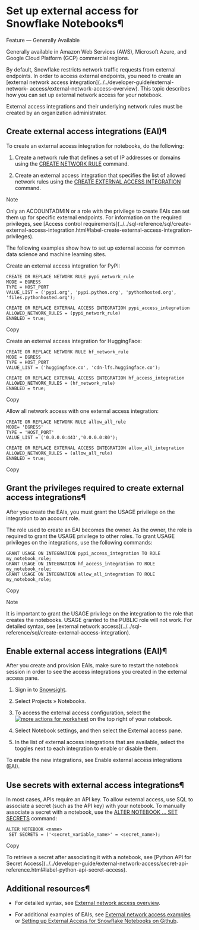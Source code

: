 # Set up external access for Snowflake Notebooks¶

Feature — Generally Available

Generally available in Amazon Web Services (AWS), Microsoft Azure, and Google
Cloud Platform (GCP) commercial regions.

By default, Snowflake restricts network traffic requests from external
endpoints. In order to access external endpoints, you need to create an
[external network access integration](../../developer-guide/external-network-
access/external-network-access-overview). This topic describes how you can set
up external network access for your notebook.

External access integrations and their underlying network rules must be
created by an organization administrator.

## Create external access integrations (EAI)¶

To create an external access integration for notebooks, do the following:

  1. Create a network rule that defines a set of IP addresses or domains using the [CREATE NETWORK RULE](../../sql-reference/sql/create-network-rule) command.

  2. Create an external access integration that specifies the list of allowed network rules using the [CREATE EXTERNAL ACCESS INTEGRATION](../../sql-reference/sql/create-external-access-integration) command.

Note

Only an ACCOUNTADMIN or a role with the privilege to create EAIs can set them
up for specific external endpoints. For information on the required
privileges, see [Access control requirements](../../sql-reference/sql/create-
external-access-integration.html#label-create-external-access-integration-
privileges).

The following examples show how to set up external access for common data
science and machine learning sites.

Create an external access integration for PyPI:

    
    
    CREATE OR REPLACE NETWORK RULE pypi_network_rule
    MODE = EGRESS
    TYPE = HOST_PORT
    VALUE_LIST = ('pypi.org', 'pypi.python.org', 'pythonhosted.org',  'files.pythonhosted.org');
    
    CREATE OR REPLACE EXTERNAL ACCESS INTEGRATION pypi_access_integration
    ALLOWED_NETWORK_RULES = (pypi_network_rule)
    ENABLED = true;
    

Copy

Create an external access integration for HuggingFace:

    
    
    CREATE OR REPLACE NETWORK RULE hf_network_rule
    MODE = EGRESS
    TYPE = HOST_PORT
    VALUE_LIST = ('huggingface.co', 'cdn-lfs.huggingface.co');
    
    CREATE OR REPLACE EXTERNAL ACCESS INTEGRATION hf_access_integration
    ALLOWED_NETWORK_RULES = (hf_network_rule)
    ENABLED = true;
    

Copy

Allow all network access with one external access integration:

    
    
    CREATE OR REPLACE NETWORK RULE allow_all_rule
    MODE= 'EGRESS'
    TYPE = 'HOST_PORT'
    VALUE_LIST = ('0.0.0.0:443','0.0.0.0:80');
    
    CREATE OR REPLACE EXTERNAL ACCESS INTEGRATION allow_all_integration
    ALLOWED_NETWORK_RULES = (allow_all_rule)
    ENABLED = true;
    

Copy

## Grant the privileges required to create external access integrations¶

After you create the EAIs, you must grant the USAGE privilege on the
integration to an account role.

The role used to create an EAI becomes the owner. As the owner, the role is
required to grant the USAGE privilege to other roles. To grant USAGE
privileges on the integrations, use the following commands:

    
    
    GRANT USAGE ON INTEGRATION pypi_access_integration TO ROLE my_notebook_role;
    GRANT USAGE ON INTEGRATION hf_access_integration TO ROLE my_notebook_role;
    GRANT USAGE ON INTEGRATION allow_all_integration TO ROLE my_notebook_role;
    

Copy

Note

It is important to grant the USAGE privilege on the integration to the role
that creates the notebooks. USAGE granted to the PUBLIC role will not work.
For detailed syntax, see [external network access](../../sql-
reference/sql/create-external-access-integration).

## Enable external access integrations (EAI)¶

After you create and provision EAIs, make sure to restart the notebook session
in order to see the access integrations you created in the external access
pane.

  1. Sign in to [Snowsight](../ui-snowsight).

  2. Select Projects » Notebooks.

  3. To access the external access configuration, select the [![more actions for worksheet](../../_images/snowsight-worksheet-vertical-ellipsis.png)](../../_images/snowsight-worksheet-vertical-ellipsis.png) on the top right of your notebook.

  4. Select Notebook settings, and then select the External access pane.

  5. In the list of external access integrations that are available, select the toggles next to each integration to enable or disable them.

To enable the new integrations, see Enable external access integrations (EAI).

## Use secrets with external access integrations¶

In most cases, APIs require an API key. To allow external access, use SQL to
associate a secret (such as the API key) with your notebook. To manually
associate a secret with a notebook, use the [ALTER NOTEBOOK … SET
SECRETS](../../sql-reference/sql/alter-notebook) command:

    
    
    ALTER NOTEBOOK <name>
     SET SECRETS = ('<secret_variable_name>' = <secret_name>);
    

Copy

To retrieve a secret after associating it with a notebook, see [Python API for
Secret Access](../../developer-guide/external-network-access/secret-api-
reference.html#label-python-api-secret-access).

## Additional resources¶

  * For detailed syntax, see [External network access overview](../../developer-guide/external-network-access/external-network-access-overview).

  * For additional examples of EAIs, see [External network access examples](../../developer-guide/external-network-access/external-network-access-examples) or [Setting up External Access for Snowflake Notebooks on Github](https://github.com/Snowflake-Labs/snowflake-demo-notebooks/blob/main/Access%20External%20Endpoints/Access%20External%20Endpoints.ipynb).

